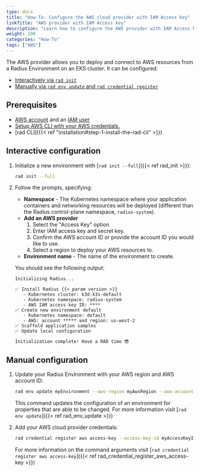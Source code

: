 ```yaml
---
type: docs
title: "How-To: Configure the AWS cloud provider with IAM Access key"
linkTitle: "AWS provider with IAM Access key"
description: "Learn how to configure the AWS provider with IAM Access key for your Radius Environment"
weight: 100
categories: "How-To"
tags: ["AWS"]
---
```


The AWS provider allows you to deploy and connect to AWS resources from a Radius Environment on an EKS cluster. It can be configured:

- [Interactively via `rad init`](#interactive-configuration)
- [Manually via `rad env update` and `rad credential register`](#manual-configuration)

## Prerequisites

- [AWS account](https://aws.amazon.com/premiumsupport/knowledge-center/create-and-activate-aws-account) and an [IAM user](https://docs.aws.amazon.com/IAM/latest/UserGuide/getting-started_create-admin-group.html)
- [Setup AWS CLI with your AWS credentials. ](https://docs.aws.amazon.com/cli/latest/reference/configure/)
- [rad CLI]({{< ref "installation#step-1-install-the-rad-cli" >}})

## Interactive configuration

1. Initialize a new environment with [`rad init --full`]({{< ref rad_init >}}):

   ```bash
   rad init --full
   ```

1. Follow the prompts, specifying:
   - **Namespace** - The Kubernetes namespace where your application containers and networking resources will be deployed (different than the Radius control-plane namespace, `radius-system`).
   - **Add an AWS provider**
      1. Select the "Access Key" option
      2. Enter IAM access key and secret key.
      3. Confirm the AWS account ID or provide the account ID you would like to use.
      4. Select a region to deploy your AWS resources to.
   - **Environment name** - The name of the environment to create.

   You should see the following output:

      ```
      Initializing Radius...

      ✅ Install Radius {{< param version >}}
         - Kubernetes cluster: k3d-k3s-default
         - Kubernetes namespace: radius-system
         - AWS IAM access key ID: ****
      ✅ Create new environment default
         - Kubernetes namespace: default
         - AWS: account ***** and region: us-west-2
      ✅ Scaffold application samples
      ✅ Update local configuration

      Initialization complete! Have a RAD time 😎
      ```

## Manual configuration

1. Update your Radius Environment with your AWS region and AWS account ID:

    ```bash
    rad env update myEnvironment --aws-region myAwsRegion --aws-account-id myAwsAccountId
    ```

    This command updates the configuration of an environment for properties that are able to be changed. For more information visit [`rad env update`]({{< ref rad_env_update >}})

1. Add your AWS cloud provider credentials:

    ```bash
    rad credential register aws access-key --access-key-id myAccessKeyId --secret-access-key mySecretAccessKey
    ```

    For more information on the command arguments visit [`rad credential register aws access-key`]({{< ref rad_credential_register_aws_access-key >}})
